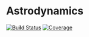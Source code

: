 # Astrodynamics

[![Build Status](https://github.com/TheSquareRoot/Astrodynamics.jl/actions/workflows/CI.yml/badge.svg?branch=main)](https://github.com/TheSquareRoot/Astrodynamics.jl/actions/workflows/CI.yml?query=branch%3Amain)
[![Coverage](https://codecov.io/gh/TheSquareRoot/Astrodynamics.jl/branch/main/graph/badge.svg)](https://codecov.io/gh/TheSquareRoot/Astrodynamics.jl)
